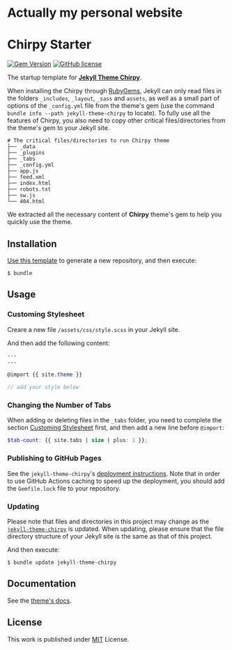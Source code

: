 # Actually my personal website
# Chirpy Starter

[![Gem Version](https://img.shields.io/gem/v/jekyll-theme-chirpy)](https://rubygems.org/gems/jekyll-theme-chirpy)
[![GitHub license](https://img.shields.io/github/license/cotes2020/chirpy-starter.svg?color=blue)][mit]

The startup template for [**Jekyll Theme Chirpy**][chirpy].

When installing the Chirpy through [RubyGems][gem], Jekyll can only read files in the folders `_includes`, `_layout`, `_sass` and `assets`, as well as a small part of options of the `_config.yml` file from the theme's gem (use the command `bundle info --path jekyll-theme-chirpy` to locate). To fully use all the features of Chirpy, you also need to copy other critical files/directories from the theme's gem to your Jekyll site.

```shell
# The critical files/directories to run Chirpy theme
├── _data
├── _plugins
├── _tabs
├── _config.yml
├── app.js
├── feed.xml
├── index.html
├── robots.txt
├── sw.js
└── 404.html
```

We extracted all the necessary content of **Chirpy** theme's gem to help you quickly use the theme.

## Installation

[Use this template][usetemplate] to generate a new repository, and then execute:

[usetemplate]: https://github.com/cotes2020/chirpy-starter/generate

```
$ bundle
```

## Usage

### Customing Stylesheet

Creare a new file `/assets/css/style.scss` in your Jekyll site.

And then add the following content:

```scss
---
---

@import {{ site.theme }}

// add your style below
```

### Changing the Number of Tabs

When adding or deleting files in the `_tabs` folder, you need to complete the section [Customing Stylesheet](#customing-stylesheet) first, and then add a new line before `@import`:

```scss
$tab-count: {{ site.tabs | size | plus: 1 }};
```

### Publishing to GitHub Pages

See the `jekyll-theme-chirpy`'s [deployment instructions](https://github.com/cotes2020/jekyll-theme-chirpy#deployment). Note that in order to use GitHub Actions caching to speed up the deployment, you should add the `Gemfile.lock` file to your repository.

### Updating

Please note that files and directories in this project may change as the [`jekyll-theme-chirpy`][chirpy] is updated. When updating, please ensure that the file directory structure of your Jekyll site is the same as that of this project.

And then execute:

```console
$ bundle update jekyll-theme-chirpy
```

## Documentation

See the [theme's docs](https://github.com/cotes2020/jekyll-theme-chirpy#documentation).

## License

This work is published under [MIT](mit) License.

[gem]: https://rubygems.org/gems/jekyll-theme-chirpy
[chirpy]: https://github.com/cotes2020/jekyll-theme-chirpy/
[mit]: https://github.com/cotes2020/chirpy-starter/blob/master/LICENSE
